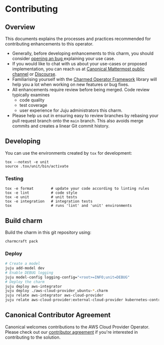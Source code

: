 # Contributing

## Overview

This documents explains the processes and practices recommended for contributing enhancements to
this operator.

- Generally, before developing enhancements to this charm, you should consider [opening an bug
  ](https://bugs.launchpad.net/charm-aws-cloud-provider) explaining your use case.
- If you would like to chat with us about your use-cases or proposed implementation, you can reach
  us at [Canonical Mattermost public channel](https://chat.charmhub.io/charmhub/channels/charm-dev)
  or [Discourse](https://discourse.charmhub.io/).
- Familiarising yourself with the [Charmed Operator Framework](https://juju.is/docs/sdk) library
  will help you a lot when working on new features or bug fixes.
- All enhancements require review before being merged. Code review typically examines
  - code quality
  - test coverage
  - user experience for Juju administrators this charm.
- Please help us out in ensuring easy to review branches by rebasing your pull request branch onto
  the `main` branch. This also avoids merge commits and creates a linear Git commit history.

## Developing

You can use the environments created by `tox` for development:

```shell
tox --notest -e unit
source .tox/unit/bin/activate
```

### Testing

```shell
tox -e format        # update your code according to linting rules
tox -e lint          # code style
tox -e unit          # unit tests
tox -e integration   # integration tests
tox                  # runs 'lint' and 'unit' environments
```

## Build charm

Build the charm in this git repository using:

```shell
charmcraft pack
```

### Deploy

```bash
# Create a model
juju add-model dev
# Enable DEBUG logging
juju model-config logging-config="<root>=INFO;unit=DEBUG"
# Deploy the charm
juju deploy aws-integrator
juju deploy ./aws-cloud-provider_ubuntu-*.charm
juju relate aws-integrator aws-cloud-provider
juju relate aws-cloud-provider:external-cloud-provider kubernetes-control-plane
```

## Canonical Contributor Agreement

Canonical welcomes contributions to the AWS Cloud Provider Operator. Please check
out our [contributor agreement](https://ubuntu.com/legal/contributors) if
you're interested in contributing to the solution.
